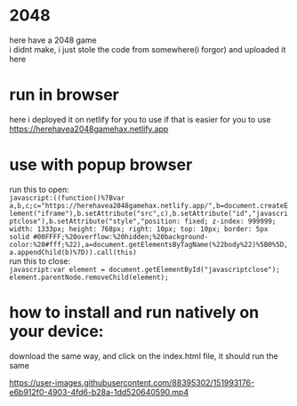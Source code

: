 # 2048  
here have a 2048 game  
i didnt make, i just stole the code from somewhere(i forgor) and uploaded it here  
  
# run in browser
here i deployed it on netlify for you to use if that is easier for you to use  
https://herehavea2048gamehax.netlify.app

# use with popup browser  
run this to open:  
```javascript:((function()%7Bvar a,b,c;c="https://herehavea2048gamehax.netlify.app/",b=document.createElement("iframe"),b.setAttribute("src",c),b.setAttribute("id","javascriptclose"),b.setAttribute("style","position: fixed; z-index: 999999; width: 1333px; height: 768px; right: 10px; top: 10px; border: 5px solid #00FFFF;%20overflow:%20hidden;%20background-color:%20#fff;%22),a=document.getElementsByTagName(%22body%22)%5B0%5D,a.appendChild(b)%7D)).call(this)```  
run this to close:  
```javascript:var element = document.getElementById("javascriptclose"); element.parentNode.removeChild(element);```  
  
# how to install and run natively on your device:  
download the same way, and click on the index.html file, it should run the same

https://user-images.githubusercontent.com/88395302/151993176-e6b912f0-4903-4fd6-b28a-1dd520640590.mp4
